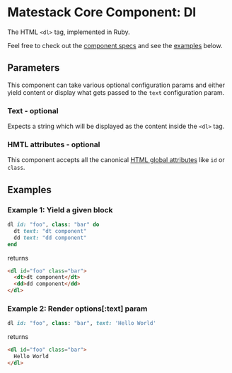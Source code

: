 # Matestack Core Component: Dl

The HTML `<dl>` tag, implemented in Ruby.

Feel free to check out the [component specs](/spec/usage/components/dl_spec.rb) and see the [examples](#examples) below.

## Parameters
This component can take various optional configuration params and either yield content or display what gets passed to the `text` configuration param.

### Text - optional
Expects a string which will be displayed as the content inside the `<dl>` tag.

### HMTL attributes - optional
This component accepts all the canonical [HTML global attributes](https://www.w3schools.com/tags/ref_standardattributes.asp) like `id` or `class`.

## Examples

### Example 1: Yield a given block

```ruby
dl id: "foo", class: "bar" do
  dt text: "dt component"
  dd text: "dd component"
end
```

returns

```html
<dl id="foo" class="bar">
  <dt>dt component</dt>
  <dd>dd component</dd>
</dl>
```

### Example 2: Render options[:text] param

```ruby
dl id: "foo", class: "bar", text: 'Hello World'
```

returns

```html
<dl id="foo" class="bar">
  Hello World
</dl>
```
